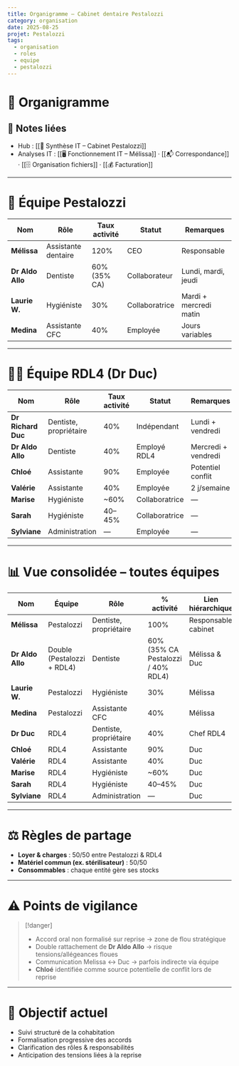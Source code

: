 ```yaml
---
title: Organigramme – Cabinet dentaire Pestalozzi
category: organisation
date: 2025-08-25
projet: Pestalozzi
tags:
  - organisation
  - roles
  - equipe
  - pestalozzi
---
```


# 👥 Organigramme 

## 📎 Notes liées
- Hub : [[🧭 Synthèse IT – Cabinet Pestalozzi]]
- Analyses IT : [[🖥️ Fonctionnement IT – Mélissa]] · [[📬 Correspondance]] · [[🗄️ Organisation fichiers]] · [[💰 Facturation]]

---

# 🏢 Équipe Pestalozzi

| Nom              | Rôle                | Taux activité | Statut         | Remarques              |
| ---------------- | ------------------- | ------------- | -------------- | ---------------------- |
| **Mélissa**      | Assistante dentaire | 120%          | CEO            | Responsable            |
| **Dr Aldo Allo** | Dentiste            | 60% (35% CA)  | Collaborateur  | Lundi, mardi, jeudi    |
| **Laurie W.**    | Hygiéniste          | 30%           | Collaboratrice | Mardi + mercredi matin |
| **Medina**       | Assistante CFC      | 40%           | Employée       | Jours variables        |

---

# 🧑‍⚕️ Équipe RDL4 (Dr Duc)

| Nom              | Rôle              | Taux activité | Statut       | Remarques |
|------------------|------------------|---------------|--------------|-----------|
| **Dr Richard Duc** | Dentiste, propriétaire | 40% | Indépendant | Lundi + vendredi |
| **Dr Aldo Allo** | Dentiste          | 40%           | Employé RDL4 | Mercredi + vendredi |
| **Chloé**        | Assistante        | 90%           | Employée     | Potentiel conflit |
| **Valérie**      | Assistante        | 40%           | Employée     | 2 j/semaine |
| **Marise**       | Hygiéniste        | ~60%          | Collaboratrice | — |
| **Sarah**        | Hygiéniste        | 40–45%        | Collaboratrice | — |
| **Sylviane**     | Administration    | —             | Employée     | — |

---

# 📊 Vue consolidée – toutes équipes

| Nom              | Équipe       | Rôle              | % activité  | Lien hiérarchique |
|------------------|-------------|------------------|-------------|-------------------|
| **Mélissa**      | Pestalozzi  | Dentiste, propriétaire | 100%   | Responsable cabinet |
| **Dr Aldo Allo** | Double (Pestalozzi + RDL4) | Dentiste | 60% (35% CA Pestalozzi / 40% RDL4) | Mélissa & Duc |
| **Laurie W.**    | Pestalozzi  | Hygiéniste        | 30%        | Mélissa |
| **Medina**       | Pestalozzi  | Assistante CFC    | 40%        | Mélissa |
| **Dr Duc**       | RDL4        | Dentiste, propriétaire | 40%   | Chef RDL4 |
| **Chloé**        | RDL4        | Assistante        | 90%        | Duc |
| **Valérie**      | RDL4        | Assistante        | 40%        | Duc |
| **Marise**       | RDL4        | Hygiéniste        | ~60%       | Duc |
| **Sarah**        | RDL4        | Hygiéniste        | 40–45%     | Duc |
| **Sylviane**     | RDL4        | Administration    | —          | Duc |

---

# ⚖️ Règles de partage
- **Loyer & charges** : 50/50 entre Pestalozzi & RDL4  
- **Matériel commun (ex. stérilisateur)** : 50/50  
- **Consommables** : chaque entité gère ses stocks  

---

# ⚠️ Points de vigilance
> [!danger]  
> - Accord oral non formalisé sur reprise → zone de flou stratégique  
> - Double rattachement de **Dr Aldo Allo** → risque tensions/allégeances floues  
> - Communication Melissa ↔ Duc → parfois indirecte via équipe  
> - **Chloé** identifiée comme source potentielle de conflit lors de reprise  

---

# 🎯 Objectif actuel
- Suivi structuré de la cohabitation  
- Formalisation progressive des accords  
- Clarification des rôles & responsabilités  
- Anticipation des tensions liées à la reprise







